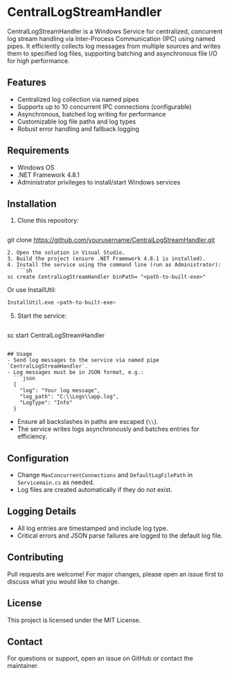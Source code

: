# CentralLogStreamHandler

CentralLogStreamHandler is a Windows Service for centralized, concurrent log stream handling via Inter-Process Communication (IPC) using named pipes. It efficiently collects log messages from multiple sources and writes them to specified log files, supporting batching and asynchronous file I/O for high performance.

## Features
- Centralized log collection via named pipes
- Supports up to 10 concurrent IPC connections (configurable)
- Asynchronous, batched log writing for performance
- Customizable log file paths and log types
- Robust error handling and fallback logging

## Requirements
- Windows OS
- .NET Framework 4.8.1
- Administrator privileges to install/start Windows services

## Installation
1. Clone this repository:
   ```sh
git clone https://github.com/yourusername/CentralLogStreamHandler.git
```
2. Open the solution in Visual Studio.
3. Build the project (ensure .NET Framework 4.8.1 is installed).
4. Install the service using the command line (run as Administrator):
   ```sh
sc create CentralLogStreamHandler binPath= "<path-to-built-exe>"
```
   Or use InstallUtil:
   ```sh
InstallUtil.exe <path-to-built-exe>
```
5. Start the service:
   ```sh
sc start CentralLogStreamHandler
```

## Usage
- Send log messages to the service via named pipe `CentralLogStreamHandler`.
- Log messages must be in JSON format, e.g.:
  ```json
  {
    "log": "Your log message",
    "log_path": "C:\\Logs\\app.log",
    "LogType": "Info"
  }
  ```
- Ensure all backslashes in paths are escaped (`\\`).
- The service writes logs asynchronously and batches entries for efficiency.

## Configuration
- Change `MaxConcurrentConnections` and `DefaultLogFilePath` in `Servicemain.cs` as needed.
- Log files are created automatically if they do not exist.

## Logging Details
- All log entries are timestamped and include log type.
- Critical errors and JSON parse failures are logged to the default log file.

## Contributing
Pull requests are welcome! For major changes, please open an issue first to discuss what you would like to change.

## License
This project is licensed under the MIT License.

## Contact
For questions or support, open an issue on GitHub or contact the maintainer.
